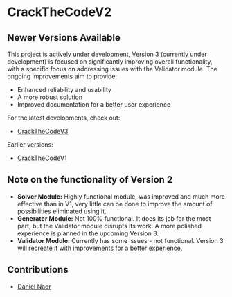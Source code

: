 # CrackTheCodeV2

## Newer Versions Available
This project is actively under development, Version 3 (currently under development) is focused on significantly improving overall functionality, with a specific focus on addressing issues with the Validator module. The ongoing improvements aim to provide: 

- Enhanced reliability and usability
- A more robust solution
- Improved documentation for a better user experience


For the latest developments, check out:
- [CrackTheCodeV3](https://github.com/Danielnaor/CrackTheCodeV3)

Earlier versions:
- [CrackTheCodeV1](https://github.com/Danielnaor/CrackTheCodeV1)


## Note on the functionality of Version 2 
- **Solver Module:** Highly functional module, was improved and much more effective than in V1, very little can be done to improve the amount of possibilities eliminated using it. 
- **Generator Module:** Not 100% functional. It does its job for the most part, but the Validator module disrupts its work. A more polished experience is planned in the upcoming Version 3.
- **Validator Module:** Currently has some issues - not functional. Version 3 will recreate it with improvements for a better experience.

## Contributions
- [Daniel Naor](https://github.com/Danielnaor)

